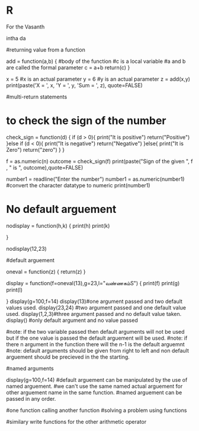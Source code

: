 # R
For the Vasanth


intha da 

#returning value from a function

add = function(a,b)
{
  #body of the function
  #c is a local variable
  #a and b are called the formal parameter
  c = a+b
  return(c)
}

x = 5 #x is an actual parameter
y = 6 #y is an actual parameter
z = add(x,y)
print(paste('X = ', x, 'Y = ', y, 'Sum = ', z), quote=FALSE)

#multi-return statements
# to check the sign of the number

check_sign = function(d)
{
  if (d > 0){
    print("It is positive")
    return("Positive")
  }else if (d < 0){
    print("It is negative")
    return("Negative")
  }else{
    print("It is Zero")
    return("zero")
  }
}

f = as.numeric(n)
outcome = check_sign(f)
print(paste("Sign of the given ", f , " is ", outcome),quote=FALSE)

number1 = readline("Enter the number")
number1 = as.numeric(number1) #convert the character datatype to numeric
print(number1)

# No default arguement

nodisplay = function(h,k)
{
  print(h)
  print(k)
  
}

nodisplay(12,23)

#default arguement

oneval = function(z)
{
  return(z)
}

display = function(f=oneval(13),g=23,l="வண்ணகம்S")
{
  print(f)
  print(g)
  print(l)
  
}
display(g=100,f=14)
display(13)#one argument passed and two default values used.
display(23,24) #two argument passed and one default value used. 
display(1,2,3)#three argument passed and no default value taken.
display() #only default argument and no value passed

#note: if the two variable passed then default arguments will not be used but if the one value is passed the default arguement will be used.
#note: if there n argument in the function there will the n-1 is the default arguemnt
#note: default arguments should be given from right to left and non default arguement should be precieved in the the starting.


#named arguments

display(g=100,f=14) #default arguement can be manipulated by the use  of named arguement.
#we can't use the same named actual arguement for other arguement name in the same function. 
#named arguement can be passed in any order.


#one function calling another function
#solving a problem using functions


#similary write functions for the other arithmetic operator


